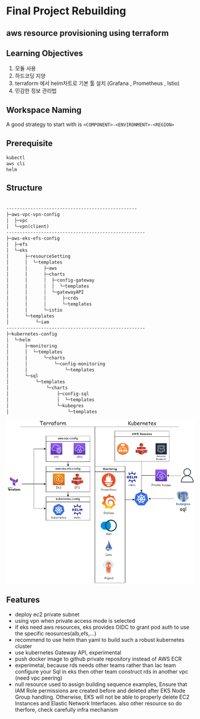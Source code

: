 # Final Project Rebuilding

## aws resource provisioning using terraform

## Learning Objectives 
  
  1. 모듈 사용
  2. 하드코딩 지양
  3. terraform 에서 helm차트로 기본 툴 설치 (Grafana , Prometheus , Istio)
  4. 민감한 정보 관리법


## Workspace Naming

A good strategy to start with is `<COMPONENT>-<ENVIRONMENT>-<REGION>`

## Prerequisite

```
kubectl
aws cli
helm
```

## Structure
```

-------------------------------------------------
├─aws-vpc-vpn-config
│  ├─vpc
│  └─vpn(client)
----------------------------------------------------
├─aws-eks-efs-config
│  ├─efs
│  └─eks
│      ├─resourceSetting
│      │  └─templates
│      │      ├─aws
│      │      ├─charts
│      │      │  ├─config-gateway
│      │      │  │  └─templates
│      │      │  └─gatewayAPI
│      │      │      ├─crds
│      │      │      └─templates
│      │      └─istio
│      └─templates
│          └─iam
----------------------------------------------------
├─kubernetes-config
│  └─helm
│      ├─monitoring
│      │  └─templates
│      │      └─charts
│      │          └─config-monitoring
│      │              └─templates
│      └─sql
│          └─templates
│              └─charts
│                  ├─config-sql
│                  │  └─templates
│                  └─kubegres
│                      └─templates
```
</div>

<div align=center>
</div>
<div align=center>
<img src="https://github.com/gazami99/terraform/blob/main/image/arch2.png">
</div>




## Features

- deploy ec2  private subnet
- using vpn when private access mode is selected
- if eks need aws resources, eks provides OIDC to grant pod auth to use the specific reosurces(alb,efs,...)
- recommend to use helm than yaml to build such a robust kubernetes cluster
- use kubernetes Gateway API, experimental
- push docker image to github private repository instead of AWS ECR
- experimetal, because rds needs other teams rather than Iac team  configure your Sql in eks then other team construct rds in another vpc (need vpc peering)
- null resource used to assign building sequence examples,
Ensure that IAM Role permissions are created before and deleted after EKS Node Group handling.
Otherwise, EKS will not be able to properly delete EC2 Instances and Elastic Network Interfaces.
also other resource so do therfore, check carefully infra mechanism 
